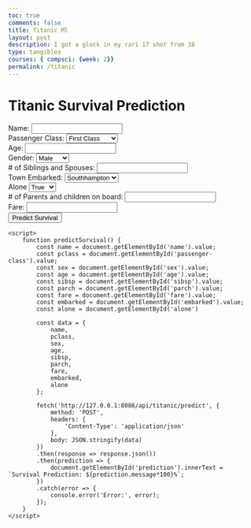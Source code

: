 ```yaml
---
toc: true
comments: false
title: Titanic Ml
layout: post
description: I got a glock in my rari 17 shot from 38
type: tangibles
courses: { compsci: {week: 2}}
permalink: /titanic
---
```


<html lang="en">
<head>
    <meta charset="UTF-8">
    <meta name="viewport" content="width=device-width, initial-scale=1.0">
    <title>Titanic Survival Prediction</title>
</head>
<body>
    <h1>Titanic Survival Prediction</h1>
    <div>
        <label for="name">Name:</label>
        <input type="string" id="name" min="">
    </div>
    <div>
        <label for="passenger-class">Passenger Class:</label>
        <select id="passenger-class">
            <option value="1">First Class</option>
            <option value="2">Second Class</option>
            <option value="3">Third Class</option>
        </select>
    </div>
    <div>
        <label for="age">Age:</label>
        <input type="number" id="age" min="0">
    </div>
    <div>
        <label for="sex">Gender:</label>
        <select id="sex">
            <option value="1">Male</option>
            <option value="0">Female</option>
        </select>
    </div>
    <div>
        <label for="sibsp"># of Siblings and Spouses:</label>
        <input type="number" id="sibsp" min="0">
    </div>
    <div>
        <label for="embarked">Town Embarked:</label>
        <select id="embarked">
            <option value="1">Southhampton</option>
            <option value="2">Queentown</option>
            <option value="3">Cherbourg</option>
        </select>
    </div>
    <div>
        <label for="alone">Alone</label>
        <select id="alone">
            <option value="1">True</option>
            <option value="2">False</option>
        </select>
    </div>
    <div>
        <label for="parch"># of Parents and children on board:</label>
        <input type="number" id="parch" min="0">
    </div>
    <div>
        <label for="fare">Fare:</label>
        <input type="number" id="fare" min="0">
    </div>
    <div>
        <button onclick="predictSurvival()">Predict Survival</button>
    </div>
    <div id="prediction"></div>

    <script>
        function predictSurvival() {
            const name = document.getElementById('name').value;
            const pclass = document.getElementById('passenger-class').value;
            const sex = document.getElementById('sex').value;
            const age = document.getElementById('age').value;
            const sibsp = document.getElementById('sibsp').value;
            const parch = document.getElementById('parch').value;
            const fare = document.getElementById('fare').value;
            const embarked = document.getElementById('embarked').value;
            const alone = document.getElementById('alone')

            const data = {
                name,
                pclass,
                sex,
                age,
                sibsp,
                parch,
                fare,
                embarked,
                alone
            };

            fetch('http://127.0.0.1:8086/api/titanic/predict', {
                method: 'POST',
                headers: {
                    'Content-Type': 'application/json'
                },
                body: JSON.stringify(data)
            })
            .then(response => response.json())
            .then(prediction => {
                document.getElementById('prediction').innerText = `Survival Prediction: ${prediction.message*100}%`;
            })
            .catch(error => {
                console.error('Error:', error);
            });
        }
    </script>
</body>
</html>